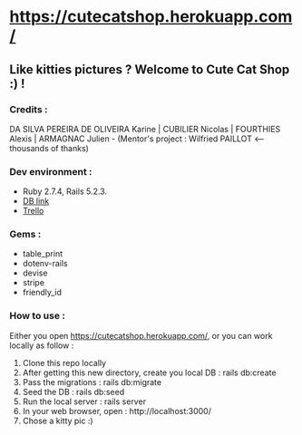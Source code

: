 # https://cutecatshop.herokuapp.com/

## Like kitties pictures ? Welcome to Cute Cat Shop :) !

### Credits :

DA SILVA PEREIRA DE OLIVEIRA Karine | CUBILIER Nicolas | FOURTHIES Alexis | ARMAGNAC Julien - (Mentor's project : Wilfried PAILLOT <-- thousands of thanks)

### Dev environment :

- Ruby 2.7.4, Rails 5.2.3.
- [DB link](https://lucid.app/lucidchart/bc6694b3-ed3f-487b-8163-a9ade1a71581/edit?page=0_0#)
- [Trello](https://trello.com/b/BrfYKr5c/projet-chat-thp)

### Gems :

- table_print
- dotenv-rails
- devise
- stripe
- friendly_id

### How to use :

Either you open https://cutecatshop.herokuapp.com/, or you can work locally as follow :

1. Clone this repo locally
2. After getting this new directory, create you local DB : rails db:create
3. Pass the migrations : rails db:migrate
4. Seed the DB : rails db:seed
5. Run the local server : rails server
6. In your web browser, open : http://localhost:3000/
7. Chose a kitty pic :)
